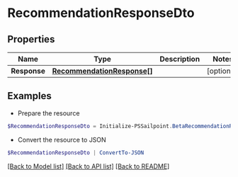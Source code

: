 # RecommendationResponseDto
## Properties

Name | Type | Description | Notes
------------ | ------------- | ------------- | -------------
**Response** | [**RecommendationResponse[]**](RecommendationResponse.md) |  | [optional] 

## Examples

- Prepare the resource
```powershell
$RecommendationResponseDto = Initialize-PSSailpoint.BetaRecommendationResponseDto  -Response null
```

- Convert the resource to JSON
```powershell
$RecommendationResponseDto | ConvertTo-JSON
```

[[Back to Model list]](../README.md#documentation-for-models) [[Back to API list]](../README.md#documentation-for-api-endpoints) [[Back to README]](../README.md)

